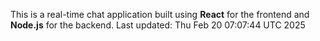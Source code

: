 This is a real-time chat application built using **React** for the frontend and **Node.js** for the backend.
Last updated: Thu Feb 20 07:07:44 UTC 2025
